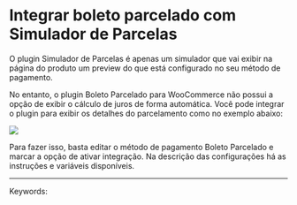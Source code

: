 # Integrar boleto parcelado com Simulador de Parcelas

O plugin Simulador de Parcelas é apenas um simulador que vai exibir na página do produto um preview do que está configurado no seu método de pagamento.

No entanto, o plugin Boleto Parcelado para WooCommerce não possui a opção de exibir o cálculo de juros de forma automática. Você pode integrar o plugin para exibir os detalhes do parcelamento como no exemplo abaixo:

[![](https://s3.eu-west-1.amazonaws.com/cdn.supporthero.io/article/2624/ab1c74de-e81a-4441-bc23-fbb0c7e16678.jpg)](https://s3.eu-west-1.amazonaws.com/cdn.supporthero.io/article/2624/ab1c74de-e81a-4441-bc23-fbb0c7e16678.jpg)

Para fazer isso, basta editar o método de pagamento Boleto Parcelado e marcar a opção de ativar integração. Na descrição das configurações há as instruções e variáveis disponíveis.

___

Keywords: